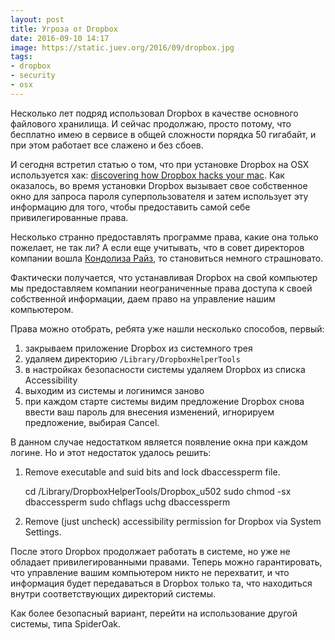 ```yaml
---
layout: post
title: Угроза от Dropbox
date: 2016-09-10 14:17
image: https://static.juev.org/2016/09/dropbox.jpg
tags:
- dropbox
- security
- osx
---
```


Несколько лет подряд использовал Dropbox в качестве основного файлового хранилища. И сейчас продолжаю, просто потому, что бесплатно имею в сервисе в общей сложности порядка 50 гигабайт, и при этом работает все слажено и без сбоев.

И сегодня встретил статью о том, что при установке Dropbox на OSX используется хак: [discovering how Dropbox hacks your mac](http://applehelpwriter.com/2016/08/29/discovering-how-dropbox-hacks-your-mac/ "discovering how Dropbox hacks your mac"). Как оказалось, во время установки Dropbox вызывает свое собственное окно для запроса пароля суперпользователя и затем использует эту информацию для того, чтобы предоставить самой себе привилегированные права.

Несколько странно предоставлять программе права, какие она только пожелает, не так ли? А если еще учитывать, что в совет директоров компании вошла [Кондолиза Райз](https://blogs.dropbox.com/dropbox/2014/04/growing-our-leadership-team/), то становиться немного страшновато.

Фактически получается, что устанавливая Dropbox на свой компьютер мы предоставляем компании неограниченные права доступа к своей собственной информации, даем право на управление нашим компьютером.

Права можно отобрать, ребята уже нашли несколько способов, первый:

1. закрываем приложение Dropbox из системного трея
1. удаляем директорию `/Library/DropboxHelperTools`
1. в настройках безопасности системы удаляем Dropbox из списка Accessibility
1. выходим из системы и логинимся заново
1. при каждом старте системы видим предложение Dropbox снова ввести ваш пароль для внесения изменений, игнорируем предложение, выбирая Cancel.

В данном случае недостатком является появление окна при каждом логине. Но и этот недостаток удалось решить:

1. Remove executable and suid bits and lock dbaccessperm file.

    cd /Library/DropboxHelperTools/Dropbox_u502
    sudo chmod -sx dbaccessperm
    sudo chflags uchg dbaccessperm

1. Remove (just uncheck) accessibility permission for Dropbox via System Settings.

После этого Dropbox продолжает работать в системе, но уже не обладает привилегированными правами. Теперь можно гарантировать, что управление вашим компьютером никто не перехватит, и что информация будет передаваться в Dropbox только та, что находиться внутри соответствующих директорий системы.

Как более безопасный вариант, перейти на использование другой системы, типа SpiderOak.
